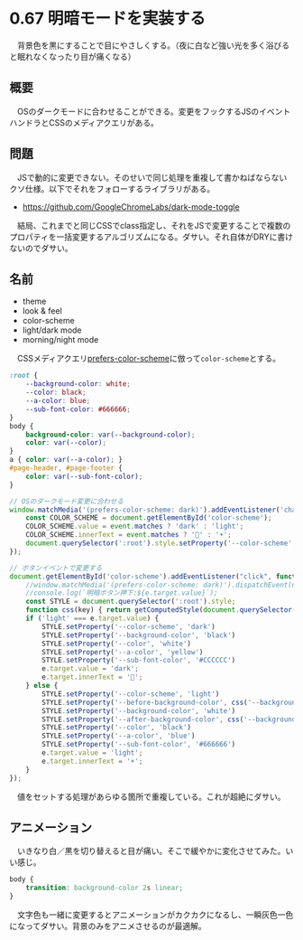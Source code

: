 # 0.67 明暗モードを実装する

　背景色を黒にすることで目にやさしくする。（夜に白など強い光を多く浴びると眠れなくなったり目が痛くなる）

[prefers-color-scheme]:https://developer.mozilla.org/ja/docs/Web/CSS/@media/prefers-color-scheme

## 概要

　OSのダークモードに合わせることができる。変更をフックするJSのイベントハンドラとCSSのメディアクエリがある。

## 問題

　JSで動的に変更できない。そのせいで同じ処理を重複して書かねばならないクソ仕様。以下でそれをフォローするライブラリがある。

* https://github.com/GoogleChromeLabs/dark-mode-toggle

　結局、これまでと同じCSSでclass指定し、それをJSで変更することで複数のプロパティを一括変更するアルゴリズムになる。ダサい。それ自体がDRYに書けないのでダサい。

## 名前

* theme
* look & feel
* color-scheme
* light/dark mode
* morning/night mode

　CSSメディアクエリ[prefers-color-scheme][]に倣って`color-scheme`とする。

```css
:root {
    --background-color: white;
    --color: black;
    --a-color: blue;
    --sub-font-color: #666666;
}
body {
    background-color: var(--background-color);
    color: var(--color);
}
a { color: var(--a-color); }
#page-header, #page-footer {
    color: var(--sub-font-color);
}
```
```javascript
// OSのダークモード変更に合わせる
window.matchMedia('(prefers-color-scheme: dark)').addEventListener('change', event => {
    const COLOR_SCHEME = document.getElementById('color-scheme');
    COLOR_SCHEME.value = event.matches ? 'dark' : 'light';
    COLOR_SCHEME.innerText = event.matches ? '🌙' : '☀';
    document.querySelector(':root').style.setProperty('--color-scheme', COLOR_SCHEME.value)
});
```
```javascript
// ボタンイベントで変更する
document.getElementById('color-scheme').addEventListener("click", function (e) { // ボタン押下時に変更する
    //window.matchMedia('(prefers-color-scheme: dark)').dispatchEvent(new Event('change'));
    //console.log(`明暗ボタン押下:${e.target.value}`);
    const STYLE = document.querySelector(':root').style;
    function css(key) { return getComputedStyle(document.querySelector(':root')).getPropertyValue(key); }
    if ('light' === e.target.value) {
        STYLE.setProperty('--color-scheme', 'dark')
        STYLE.setProperty('--background-color', 'black')
        STYLE.setProperty('--color', 'white')
        STYLE.setProperty('--a-color', 'yellow')
        STYLE.setProperty('--sub-font-color', '#CCCCCC')
        e.target.value = 'dark';
        e.target.innerText = '🌙';
    } else {
        STYLE.setProperty('--color-scheme', 'light')
        STYLE.setProperty('--before-background-color', css('--background-color'))
        STYLE.setProperty('--background-color', 'white')
        STYLE.setProperty('--after-background-color', css('--background-color'))
        STYLE.setProperty('--color', 'black')
        STYLE.setProperty('--a-color', 'blue')
        STYLE.setProperty('--sub-font-color', '#666666')
        e.target.value = 'light';
        e.target.innerText = '☀';
    }
});
```

　値をセットする処理があらゆる箇所で重複している。これが超絶にダサい。

## アニメーション

　いきなり白／黒を切り替えると目が痛い。そこで緩やかに変化させてみた。いい感じ。

```css
body {
    transition: background-color 2s linear;
}
```

　文字色も一緒に変更するとアニメーションがカクカクになるし、一瞬灰色一色になってダサい。背景のみをアニメさせるのが最適解。


